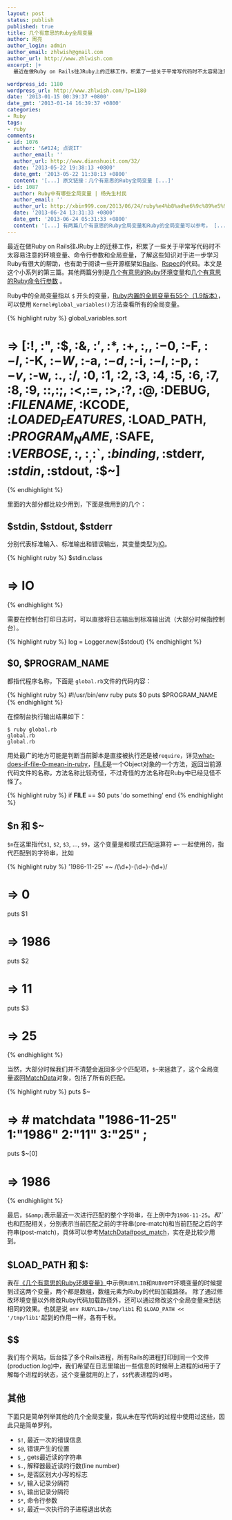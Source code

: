 ```yaml
---
layout: post
status: publish
published: true
title: 几个有意思的Ruby全局变量
author: 周亮
author_login: admin
author_email: zhlwish@gmail.com
author_url: http://www.zhlwish.com
excerpt: |+
  最近在做Ruby on Rails往JRuby上的迁移工作，积累了一些关于平常写代码时不太容易注意的环境变量、命令行参数和全局变量，了解这些知识对于进一步学习Ruby有很大的帮助，也有助于阅读一些开源框架如<a href="http://rubyonrails.org/">Rails</a>、<a href="https://github.com/rspec">Rspec</a>的代码。本文是这个小系列的第三篇。其他两篇分别是<a href="http://www.zhlwish.com/2013/01/10/ruby-environment-variables-you-should-known/">几个有意思的Ruby环境变量</a>和<a href="http://www.zhlwish.com/2013/01/07/ruby-command-line-params-you-should-know/">几个有意思的Ruby命令行参数</a> 。

wordpress_id: 1180
wordpress_url: http://www.zhlwish.com/?p=1180
date: '2013-01-15 00:39:37 +0800'
date_gmt: '2013-01-14 16:39:37 +0800'
categories:
- Ruby
tags:
- ruby
comments:
- id: 1076
  author: '&#124; 点说IT'
  author_email: ''
  author_url: http://www.dianshuoit.com/32/
  date: '2013-05-22 19:38:13 +0800'
  date_gmt: '2013-05-22 11:38:13 +0800'
  content: '[...] 原文链接：几个有意思的Ruby全局变量 [...]'
- id: 1087
  author: Ruby中有哪些全局变量 | 杨先生村民
  author_email: ''
  author_url: http://xbin999.com/2013/06/24/ruby%e4%b8%ad%e6%9c%89%e5%93%aa%e4%ba%9b%e5%85%a8%e5%b1%80%e5%8f%98%e9%87%8f/
  date: '2013-06-24 13:31:33 +0800'
  date_gmt: '2013-06-24 05:31:33 +0800'
  content: '[...] 有两篇几个有意思的Ruby全局变量和Ruby的全局变量可以参考。 [...]'
---
```

最近在做Ruby on Rails往JRuby上的迁移工作，积累了一些关于平常写代码时不太容易注意的环境变量、命令行参数和全局变量，了解这些知识对于进一步学习Ruby有很大的帮助，也有助于阅读一些开源框架如<a href="http://rubyonrails.org/">Rails</a>、<a href="https://github.com/rspec">Rspec</a>的代码。本文是这个小系列的第三篇。其他两篇分别是<a href="http://zhouliang.pro/2013/01/10/ruby-environment-variables-you-should-known/">几个有意思的Ruby环境变量</a>和<a href="http://zhouliang.pro/2013/01/07/ruby-command-line-params-you-should-know/">几个有意思的Ruby命令行参数</a> 。

Ruby中的全局变量指以 `$` 开头的变量，<a href="http://blog.chinaunix.net/uid-26244834-id-2954687.html">Ruby内置的全局变量有55个（1.9版本）</a>，可以使用 `Kernel#global_variables()`方法查看所有的全局变量。

{% highlight ruby %}
global_variables.sort
# => [:$!, :$", :$$, :$&amp;, :$', :$*, :$+, :$,, :$-0, :$-F, :$-I, :$-K, :$-W, :$-a, :$-d, :$-i, :$-l, :$-p, :$-v, :$-w, :$., :$/, :$0, :$1, :$2, :$3, :$4, :$5, :$6, :$7, :$8, :$9, :$:, :$;, :$< , :$=, :$>, :$?, :$@, :$DEBUG, :$FILENAME, :$KCODE, :$LOADED_FEATURES, :$LOAD_PATH, :$PROGRAM_NAME, :$SAFE, :$VERBOSE, :$\, :$_, :$`, :$binding, :$stderr, :$stdin, :$stdout, :$~]
{% endhighlight %}

里面的大部分都比较少用到，下面是我用到的几个：

## $stdin, $stdout, $stderr

分别代表标准输入、标准输出和错误输出，其变量类型为<a href="http://ruby-doc.org/core-1.9.3/IO.html">IO</a>。

{% highlight ruby %}
$stdin.class
# => IO
{% endhighlight %}

需要在控制台打印日志时，可以直接将日志输出到标准输出流（大部分时候指控制台）。

{% highlight ruby %}
log = Logger.new($stdout)
{% endhighlight %}

## $0, $PROGRAM_NAME

都指代程序名称，下面是 `global.rb`文件的代码内容：

{% highlight ruby %}
#!/usr/bin/env ruby
puts $0
puts $PROGRAM_NAME
{% endhighlight %}

在控制台执行输出结果如下：

    $ ruby global.rb
    global.rb
    global.rb

用处最广的地方可能是判断当前脚本是直接被执行还是被`require`，详见[what-does-if-file-0-mean-in-ruby](http://stackoverflow.com/questions/4687680/what-does-if-file-0-mean-in-ruby)，[FILE](http://ruby-doc.org/docs/keywords/1.9/Object.html#method-i-__FILE__)是一个Object对象的一个方法，返回当前源代码文件的名称，方法名称比较奇怪，不过奇怪的方法名称在Ruby中已经见怪不怪了。

{% highlight ruby %}
if __FILE__ == $0
    puts 'do something'
end
{% endhighlight %}

## $n 和 $~

`$n`在这里指代`$1`, `$2`, `$3`, ..., `$9`，这个变量是和模式匹配运算符 `=~` 一起使用的，指代匹配到的字符串，比如

{% highlight ruby %}
'1986-11-25' =~ /(\d+)-(\d+)-(\d+)/
# => 0
puts $1
# => 1986
puts $2
# => 11
puts $3
# => 25
{% endhighlight %}

当然，大部分时候我们并不清楚会返回多少个匹配项，`$~`来拯救了，这个全局变量返回<a href="http://www.ruby-doc.org/core-1.9.3/MatchData.html">MatchData</a>对象，包括了所有的匹配。

{% highlight ruby %}
puts $~
# => # matchdata "1986-11-25" 1:"1986" 2:"11" 3:"25" ;
puts $~[0]
# => 1986
{% endhighlight %}

最后，`$&amp;`表示最近一次进行匹配的整个字符串，在上例中为`1986-11-25`。$`和`$'`也和匹配相关，分别表示当前匹配之前的字符串(pre-match)和当前匹配之后的字符串(post-match)，具体可以参考<a href="http://www.ruby-doc.org/core-1.9.3/MatchData.html#method-i-post_match">MatchData#post_match</a>，实在是比较少用到。

## $LOAD_PATH 和 $:

我在<a href="http://zhouliang.pro/2013/01/10/ruby-environment-variables-you-should-known/">《几个有意思的Ruby环境变量》</a>中示例`RUBYLIB`和`RUBYOPT`环境变量的时候提到过这两个变量，两个都是数组，数组元素为Ruby的代码加载路径。
除了通过修改环境变量以外修改Ruby代码加载路径外，还可以通过修改这个全局变量来到达相同的效果。也就是说 `env RUBYLIB=/tmp/lib1` 和 `$LOAD_PATH << '/tmp/lib1'`起到的作用一样，各有千秋。

## $$

我们有个网站，后台挂了多个Rails进程，所有Rails的进程打印到同一个文件(production.log)中，我们希望在日志里输出一些信息的时候带上进程的id用于了解每个进程的状态，这个变量就用的上了，`$$`代表进程的id号。

## 其他

下面只是简单列举其他的几个全局变量，我从未在写代码的过程中使用过这些，因此只是简单罗列。

* `$!`, 最近一次的错误信息 
* `$@`, 错误产生的位置 
* `$_`, gets最近读的字符串 
* `$.`, 解释器最近读的行数(line number) 
* `$=`, 是否区别大小写的标志 
* `$/`, 输入记录分隔符 
* `$\`, 输出记录分隔符 
* `$*`, 命令行参数 
* `$?`, 最近一次执行的子进程退出状态

